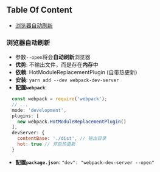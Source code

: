 <!-- START doctoc generated TOC please keep comment here to allow auto update -->
<!-- DON'T EDIT THIS SECTION, INSTEAD RE-RUN doctoc TO UPDATE -->
## Table Of Content

- [浏览器自动刷新](#%E6%B5%8F%E8%A7%88%E5%99%A8%E8%87%AA%E5%8A%A8%E5%88%B7%E6%96%B0)

<!-- END doctoc generated TOC please keep comment here to allow auto update -->

### 浏览器自动刷新
- 参数`--open`将会**自动刷新**浏览器
- **优势**: 不输出文件，而是存在**内存**中
- **依赖**: HotModuleReplacementPlugin (自带热更新)
- **安装**: `yarn add --dev webpack-dev-server`
- **配置`webpack`**: 
```javascript
  const webpack = require('webpack');
  // ...
  mode: 'development',
  plugins: [
    new webpack.HotModuleReplacementPlugin()
  ],
  devServer: {
    contentBase: './dist', // 输出目录
    hot: true // 开启热更新
  }
```
- **配置`package.json`**: `"dev": "webpack-dev-server --open"`